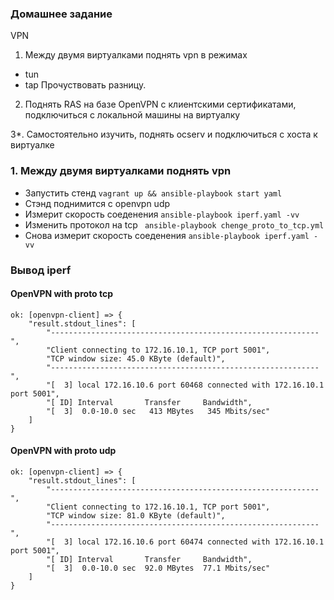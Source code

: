 ### Домашнее задание
VPN
1. Между двумя виртуалками поднять vpn в режимах
- tun
- tap
Прочуствовать разницу.

2. Поднять RAS на базе OpenVPN с клиентскими сертификатами, подключиться с локальной машины на виртуалку

3*. Самостоятельно изучить, поднять ocserv и подключиться с хоста к виртуалке 
### 1. Между двумя виртуалками поднять vpn  
- Запустить стенд  ```vagrant up && ansible-playbook
 start yaml ``` 
 - Стэнд поднимится с  openvpn udp
 - Измерит скорость соеденения ```ansible-playbook iperf.yaml -vv```
 - Изменить протокол на tcp ``` ansible-playbook chenge_proto_to_tcp.yml```
 - Снова измерит скорость соеденения ```ansible-playbook iperf.yaml -vv```

### Вывод iperf
#### OpenVPN with proto tcp

```
ok: [openvpn-client] => {
    "result.stdout_lines": [
        "------------------------------------------------------------", 
        "Client connecting to 172.16.10.1, TCP port 5001", 
        "TCP window size: 45.0 KByte (default)", 
        "------------------------------------------------------------", 
        "[  3] local 172.16.10.6 port 60468 connected with 172.16.10.1 port 5001", 
        "[ ID] Interval       Transfer     Bandwidth", 
        "[  3]  0.0-10.0 sec   413 MBytes   345 Mbits/sec"
    ]
}
```
#### OpenVPN with proto udp

```
ok: [openvpn-client] => {
    "result.stdout_lines": [
        "------------------------------------------------------------", 
        "Client connecting to 172.16.10.1, TCP port 5001", 
        "TCP window size: 81.0 KByte (default)", 
        "------------------------------------------------------------", 
        "[  3] local 172.16.10.6 port 60474 connected with 172.16.10.1 port 5001", 
        "[ ID] Interval       Transfer     Bandwidth", 
        "[  3]  0.0-10.0 sec  92.0 MBytes  77.1 Mbits/sec"
    ]
}
```
